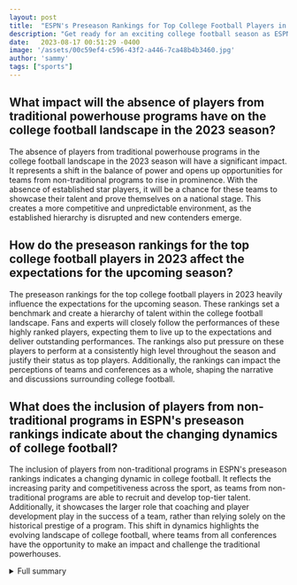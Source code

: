 ```yaml
---
layout: post
title:  "ESPN's Preseason Rankings for Top College Football Players in 2023"
description: "Get ready for an exciting college football season as ESPN unveils its preseason rankings for the top 100 college football players in 2023. From standout quarterbacks to players from non-traditional programs, there's plenty of talent to watch out for. Let's dive into the rankings and see who made the cut."
date:   2023-08-17 00:51:29 -0400
image: '/assets/00c59ef4-c596-43f2-a446-7ca48b4b3460.jpg'
author: 'sammy'
tags: ["sports"]
---
```


## What impact will the absence of players from traditional powerhouse programs have on the college football landscape in the 2023 season?
The absence of players from traditional powerhouse programs in the college football landscape in the 2023 season will have a significant impact. It represents a shift in the balance of power and opens up opportunities for teams from non-traditional programs to rise in prominence. With the absence of established star players, it will be a chance for these teams to showcase their talent and prove themselves on a national stage. This creates a more competitive and unpredictable environment, as the established hierarchy is disrupted and new contenders emerge.

## How do the preseason rankings for the top college football players in 2023 affect the expectations for the upcoming season?
The preseason rankings for the top college football players in 2023 heavily influence the expectations for the upcoming season. These rankings set a benchmark and create a hierarchy of talent within the college football landscape. Fans and experts will closely follow the performances of these highly ranked players, expecting them to live up to the expectations and deliver outstanding performances. The rankings also put pressure on these players to perform at a consistently high level throughout the season and justify their status as top players. Additionally, the rankings can impact the perceptions of teams and conferences as a whole, shaping the narrative and discussions surrounding college football.

## What does the inclusion of players from non-traditional programs in ESPN's preseason rankings indicate about the changing dynamics of college football?
The inclusion of players from non-traditional programs in ESPN's preseason rankings indicates a changing dynamic in college football. It reflects the increasing parity and competitiveness across the sport, as teams from non-traditional programs are able to recruit and develop top-tier talent. Additionally, it showcases the larger role that coaching and player development play in the success of a team, rather than relying solely on the historical prestige of a program. This shift in dynamics highlights the evolving landscape of college football, where teams from all conferences have the opportunity to make an impact and challenge the traditional powerhouses.


<details>
        <summary>Full summary</summary>
<p>As the college football season approaches, ESPN has released its preseason rankings for the top 100 college football players in 2023. These rankings recognize the standout players at various positions who have the potential to make a significant impact on their teams this season.</p>
<p>In the quarterback category, ESPN has compiled a list of the top 10 quarterbacks entering the 2023 season. The rankings have sparked some debate, but the talent at the top is clear. Several potential franchise quarterbacks have made the list, including a former Heisman winner. There are also some rising stars from the West Coast and a player from North Carolina who is determined to prove he's one of the best.</p>
<p>Interestingly, there are no players from traditional powerhouse programs such as Georgia, Alabama, or Ohio State in the quarterback rankings. This is likely due to the fact that these programs have first-year starters or unproven quarterbacks heading into the 2023 season. In fact, there is a three-way competition at Alabama for the starting quarterback position. The power ranking of signal callers was determined by polling 12 college football analysts.</p>
<p>In addition to the quarterback rankings, ESPN has also disclosed its 2023 preseason top-100 national player rankings. Syracuse football star Oronde Gadsden II made the cut at No. 97. Gadsden, a tight end/wide receiver, had an impressive 2022 season and is projected to have an even bigger year in 2023. He is also on preseason watch lists for the Biletnikoff Award and the Maxwell Award. However, senior quarterback Garrett Shrader was not included in ESPN's top 100.</p>
<p>The Sun Belt conference has made its mark in ESPN's preseason rankings, with three players listed among the top 100 college football players. Coastal Carolina quarterback Grayson McCall, Marshall running back Rasheen Ali, and Southern Miss running back Frank Gore Jr. have all been recognized for their outstanding performance. McCall ranks among the top FBS quarterbacks in wins, passing touchdowns, and total QBR since 2020. Ali, on the other hand, tied for the FBS rushing touchdowns lead in 2021, while Gore Jr. had an impressive 1,601 yards from scrimmage in 2022.</p>
<p>As the 2022 college football season approaches, players from all 131 FBS programs are gearing up for a season to remember. ESPN has compiled a list of the top 100 FBS college football players for the upcoming season, with the top talent expected to be concentrated among a few teams. The teammates of the top players have also received high rankings, indicating the strength of their respective programs.</p>
<p>Overall, ESPN's preseason rankings for the top college football players in 2023 have generated excitement and anticipation for the upcoming season. With talented quarterbacks, standout players from non-traditional programs, and the dream of becoming an All-American within reach, college football fans have a lot to look forward to.</p>
</details>